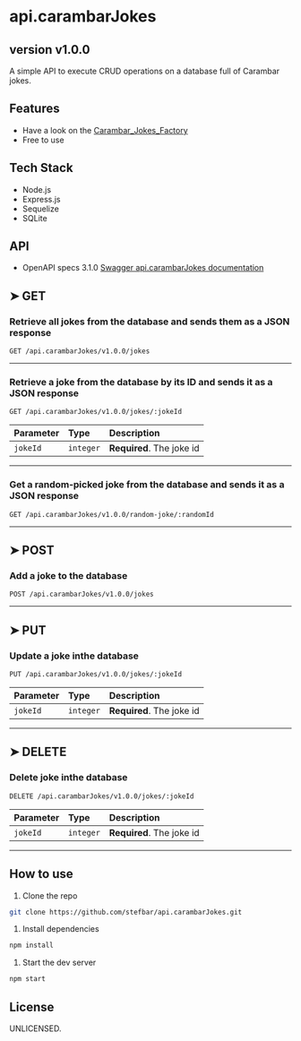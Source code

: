 
# api.carambarJokes

## version v1.0.0

A simple API to execute CRUD operations on a database full of Carambar jokes.

## Features

- Have a look on the [Carambar_Jokes_Factory](https://stefbar.github.io/carambarFront/)
- Free to use

## Tech Stack

- Node.js
- Express.js
- Sequelize
- SQLite

## API

- OpenAPI specs 3.1.0 [Swagger api.carambarJokes documentation](https://api-carambarjokes.onrender.com/api.carambarJokes/v1.0.0/api-docs/)

## ➤ GET

### Retrieve all jokes from the database and sends them as a JSON response

```http
GET /api.carambarJokes/v1.0.0/jokes
```

----------

### Retrieve a joke from the database by its ID and sends it as a JSON response

```http
GET /api.carambarJokes/v1.0.0/jokes/:jokeId
```

| Parameter | Type     | Description                       |
| :-------- | :------- | :-------------------------------- |
| `jokeId` | `integer` | **Required**. The joke id |

----------

### Get a random-picked joke from the database and sends it as a JSON response

```http
GET /api.carambarJokes/v1.0.0/random-joke/:randomId
```

----------

## ➤ POST

### Add a joke to the database

```http
POST /api.carambarJokes/v1.0.0/jokes
```

----------

## ➤ PUT

### Update a joke inthe database

```http
PUT /api.carambarJokes/v1.0.0/jokes/:jokeId
```

| Parameter | Type     | Description                       |
| :-------- | :------- | :-------------------------------- |
| `jokeId` | `integer` | **Required**. The joke id |

----------

## ➤ DELETE

### Delete joke inthe database

```http
DELETE /api.carambarJokes/v1.0.0/jokes/:jokeId
```

| Parameter | Type     | Description                       |
| :-------- | :------- | :-------------------------------- |
| `jokeId` | `integer` | **Required**. The joke id |

----------

## How to use

1. Clone the repo

``` bash
git clone https://github.com/stefbar/api.carambarJokes.git
```

1. Install dependencies

``` bash
npm install
```

1. Start the dev server

``` bash
npm start
```

## License

UNLICENSED.
